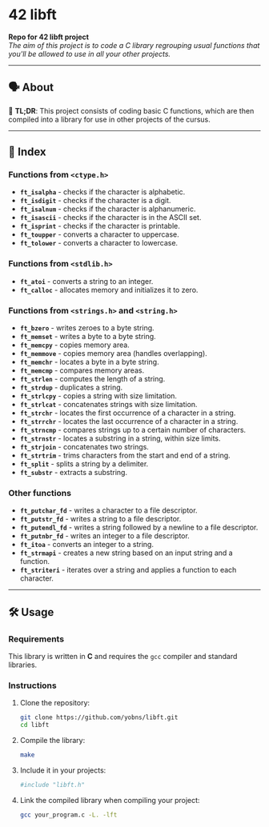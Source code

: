 # 42 libft

**Repo for 42 libft project**  
_The aim of this project is to code a C library regrouping usual functions that you'll be allowed to use in all your other projects._

---

## 🗣️ About

🚀 **TL;DR**: This project consists of coding basic C functions, which are then compiled into a library for use in other projects of the cursus.  

---

## 📑 Index

### Functions from `<ctype.h>`

- **`ft_isalpha`**   - checks if the character is alphabetic.  
- **`ft_isdigit`**   - checks if the character is a digit.  
- **`ft_isalnum`**   - checks if the character is alphanumeric.  
- **`ft_isascii`**   - checks if the character is in the ASCII set.  
- **`ft_isprint`**   - checks if the character is printable.  
- **`ft_toupper`**   - converts a character to uppercase.  
- **`ft_tolower`**   - converts a character to lowercase.  

### Functions from `<stdlib.h>`

- **`ft_atoi`**      - converts a string to an integer.  
- **`ft_calloc`**    - allocates memory and initializes it to zero.  

### Functions from `<strings.h>` and `<string.h>`

- **`ft_bzero`**     - writes zeroes to a byte string.  
- **`ft_memset`**    - writes a byte to a byte string.  
- **`ft_memcpy`**    - copies memory area.  
- **`ft_memmove`**   - copies memory area (handles overlapping).  
- **`ft_memchr`**    - locates a byte in a byte string.  
- **`ft_memcmp`**    - compares memory areas.  
- **`ft_strlen`**    - computes the length of a string.  
- **`ft_strdup`**    - duplicates a string.  
- **`ft_strlcpy`**   - copies a string with size limitation.  
- **`ft_strlcat`**   - concatenates strings with size limitation.  
- **`ft_strchr`**    - locates the first occurrence of a character in a string.  
- **`ft_strrchr`**   - locates the last occurrence of a character in a string.  
- **`ft_strncmp`**   - compares strings up to a certain number of characters.  
- **`ft_strnstr`**   - locates a substring in a string, within size limits.  
- **`ft_strjoin`**   - concatenates two strings.  
- **`ft_strtrim`**   - trims characters from the start and end of a string.  
- **`ft_split`**     - splits a string by a delimiter.  
- **`ft_substr`**    - extracts a substring.  

### Other functions

- **`ft_putchar_fd`**   - writes a character to a file descriptor.  
- **`ft_putstr_fd`**    - writes a string to a file descriptor.  
- **`ft_putendl_fd`**   - writes a string followed by a newline to a file descriptor.  
- **`ft_putnbr_fd`**    - writes an integer to a file descriptor.  
- **`ft_itoa`**         - converts an integer to a string.  
- **`ft_strmapi`**      - creates a new string based on an input string and a function.  
- **`ft_striteri`**     - iterates over a string and applies a function to each character.  

---

## 🛠️ Usage

### Requirements

This library is written in **C** and requires the `gcc` compiler and standard libraries.

### Instructions

1. Clone the repository:
   ```bash
   git clone https://github.com/yobns/libft.git
   cd libft
2. Compile the library:
   ```bash
   make
3. Include it in your projects:
   ```bash
   #include "libft.h"
4. Link the compiled library when compiling your project:
   ```bash
   gcc your_program.c -L. -lft

